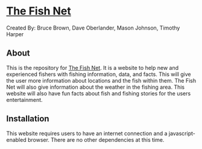 # [The Fish Net](https://devsketchcode.github.io/Capstone_TheFishNet/)
Created By: 
Bruce Brown,
Dave Oberlander,
Mason Johnson,
Timothy Harper

## About

This is the repository for [The Fish Net](https://devsketchcode.github.io/Capstone_TheFishNet/).  It is a website to help new and experienced fishers with fishing information, data, and facts.  This will give the user more information about locations and the fish within them.  The Fish Net will also give information about the weather in the fishing area.  This website will also have fun facts about fish and fishing stories for the users entertainment.

## Installation

This website requires users to have an internet connection and a javascript-enabled browser.  There are no other dependencies at this time.
